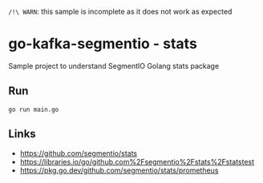 
`/!\ WARN`: this sample is incomplete as it does not work as expected

# go-kafka-segmentio - stats

Sample project to understand SegmentIO Golang stats package

## Run

```shell script
go run main.go
```

## Links

- https://github.com/segmentio/stats
- https://libraries.io/go/github.com%2Fsegmentio%2Fstats%2Fstatstest
- https://pkg.go.dev/github.com/segmentio/stats/prometheus
